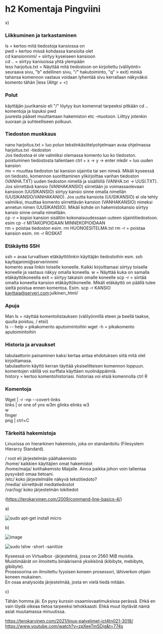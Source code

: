 # h2 Komentaja Pingviini

x)
### Liikkuminen ja tarkastaminen

  ls = kertoo mitä tiedostoja kansiossa on   
  pwd = kertoo missä kohdassa kansioita olet      
  cd kansionnimi/ = siirtyy kyseiseen kansioon  
  cd .. = siirtyy kanisoissa yhtä ylempään  
  less harjoitus.txt = Näyttää mitä tiedostoon on kirjoitettu (välilyönti> seuraava sivu, "b" edellinen sivu, "/" hakutoiminto, "q" > exit) 
  minkä tahansa komennon vastaus voidaan lyhentää sivu kerrallaan näkyväksi komento tähän |less (Altgr + <) 
  
### Polut

  käyttäjän juurikansio eli "/" löytyy kun komennat tarpeeksi pitkään cd .. komentoja ja lopuksi pwd  
  juuresta pääset muuttamaan hakemiston etc -muotoon. 
  Liittyy jotenkin suoraan ja suhteelliseen polkuun.

### Tiedoston muokkaus

  nano harjoitus.txt = luo polun tekstinkäsittelyohjelmaan avaa ohjelmassa harjoitus.txt -tiedoston   
  Jos tiedostoa ei ole valmiiksi olemassa komento luo ko tiedoston.   
  poistuminen tiedostosta tallentaen ctrl + x -> y -> enter
  mkdir = luo uuden kansion   
  mv = muuttaa tiedoston tai kansion sijaintia tai sen nimeä.  Mikäli kyseessä on tiedosto, komennon suorittaminen ylikirjoittaa vanhan tiedoston (VANHA.TXT) uuden tiedoston nimellä ja sisällöllä (VANHA.txt -> UUSI.TXT). Jos siirrettävä kansio (VANHAKANSIO) siirretään jo voimassaolevaan kansioon (UUSIKANSIO) siirtyy kansio sinne omalla nimellän (UUSIKANSIO/VANHAKANIO). Jos uutta kansiota (UUSIKANSIO) ei ole tehty valmiiksi, muuttaa komento siirrettävän kansion (VANHAKANSIO) nimeksi annetun nimen (UUSIKANSIO). Mikäli kohde on hakemistokansio siirtyy kansio sinne omalla nimellään.   
  cp -r = kopioi kansion sisällön kokonaisuudessaan uuteen sijaintitiedostoon. esim cp -r MITAKOPIOIDAAN MINNEKOPIOIDAAN  
  rm = poistaa tiedoston esim. rm HUONOESITELMA.txt
  rm -r = poistaa kansion esim. rm -r ROSKAT

### Etäkäyttö SSH

  ssh = avaa turvallisen etäkäyttölinkin käyttäjän tiedostoihin esm. ssh kayttajanimi@serverinnimi  
  komento avaa linkin toiselle koneelle. Kaikki kirjoittamasi siirtyy toiselle koneelle ja vastaus näkyy omalla koneella. 
  w = Näyttää kuka on samalla etäkäyttökoneella
  exit = siirtyy takaisin omalle koneelle
  scp -r = siirtää omalta koneelta kansion etäkäyttökoneelle. Mikäli etäkäyttö on päällä tulee sieltä poistua ennen komentoa. Esim. scp -r KANSIO kayttaja@serveri.com:julkinen_html/

### Apuja

  Man ls = näyttää komentolistauksen (välilyönnillä eteen ja beellä taakse, quulla poistuu, / etsii)  
  ls -- help = pikakomento aputoimintoihin
  wget -h = pikakomento aputoimintoihin

### Historia ja arvaukset

 tabulaattorin painaminen kaksi kertaa antaa ehdotuksen siitä mitä olet kirjoittamasa.  
 tabulaattorin käyttö kerran täyttää yksiselitteisen komennon loppuun. 
 komentojen välillä voi surffata käyttäen nuolinäppäimiä.   
 history = kertoo komentohistoriasi. historiaa voi etsiä komennolla ctrl R  
 
### Komentoja

  Wget | -r -np --covert-links  
  links  | or one of ynx w3m glinks elinks w3  
  w  
  finger  
  png  | ctrl+C  

### Tärkeitä hakemistoja
  Linuxissa on hierarkinen hakemisto, joka on standardoitu (Filesystem Hierarcy Standard).  

  / root eli järjestelmän päähakemisto  
  /home/         kaikkien käyttäjien omat hakemistot    
  /home/maija/   kotihakemisto Maijalle. Ainoa paikka johon voin tallentaa pysyvästi omaa tietoani.   
  /etc/          koko järjestelmälle näkyvä tekstitiedoto?   
  /media/        siirrettävät mediatiedostot  
  /var/log/      koko järjestelmän lokitiedot

(https://terokarvinen.com/2009/command-line-basics-4/)  

a)

  ![sudo apt-get install micro ](https://github.com/VaMaija/Linux2023/assets/142913118/a94e618a-db88-4f7e-b26c-bc4bdf8cb9f7)

b) 

  ![image](https://github.com/VaMaija/Linux2023/assets/142913118/3c3621d8-9095-436f-b3b3-580ddbe33dad)  

  ![sudo lshw -short -sanitize](https://github.com/VaMaija/Linux2023/assets/142913118/bd6b1654-6f5b-4b7d-b58c-4bef4bc6ff07)

  Kyseessä on Virtualbox -järjestelmä, jossa on 2560 MiB muistia. Muistimäärät on ilmoitettu binäärisenä yksikkönä (kibibyte, mebibyte, gibibyte).   
  Prosessorina on ilmoitettu fyysisen koneen prosessori, lähiverkon ohjain koneen mukainen.  
  En osaa analysoida järjestelmää, josta en vielä tiedä mitään.  

c) 









Tähän homma jäi. En pysy kurssin osaamisvaatimuksissa perässä. 
Ehkä en vain löydä oikeaa tietoa tarpeeksi tehokkaasti. Ehkä muut löytävät nämä asiat muutamassa minuutissa.




https://terokarvinen.com/2021/linux-palvelimet-ict4tn021-3018/  
https://www.youtube.com/watch?v=zpXeeTmSDig&t=774s
  
 
  






  
